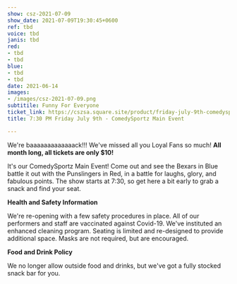 ```yaml
---
show: csz-2021-07-09
show_date: 2021-07-09T19:30:45+0600
ref: tbd
voice: tbd
janis: tbd
red:
- tbd
- tbd
blue:
- tbd
- tbd
date: 2021-06-14
images:
- /images/csz-2021-07-09.png
subtitile: Funny For Everyone
ticket_link: https://cszsa.square.site/product/friday-july-9th-comedysportz-funny-for-everyone/203?cs=true
title: 7:30 PM Friday July 9th - ComedySportz Main Event

---
```

We're baaaaaaaaaaaaack!!! We've missed all you Loyal Fans so much! **All month long, all tickets are only $10!**

It's our ComedySportz Main Event! Come out and see the Bexars in Blue battle it out with the Punslingers in Red, in a battle for laughs, glory, and fabulous points. The show starts at 7:30, so get here a bit early to grab a snack and find your seat.

**Health and Safety Information**

We're re-opening with a few safety procedures in place. All of our performers and staff are vaccinated against Covid-19. We've instituted an enhanced cleaning program. Seating is limited and re-designed to provide additional space. Masks are not required, but are encouraged.

**Food and Drink Policy**

We no longer allow outside food and drinks, but we've got a fully stocked snack bar for you.
